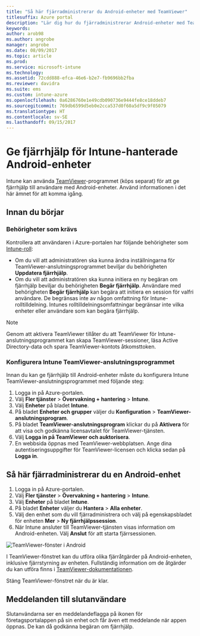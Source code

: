 ```yaml
---
title: "Så här fjärradministrerar du Android-enheter med TeamViewer"
titlesuffix: Azure portal
description: "Lär dig hur du fjärradministrerar Android-enheter med TeamViewer.\""
keywords: 
author: arob98
ms.author: angrobe
manager: angrobe
ms.date: 08/09/2017
ms.topic: article
ms.prod: 
ms.service: microsoft-intune
ms.technology: 
ms.assetid: 72cdd888-efca-46e6-b2e7-fb9696bb2fba
ms.reviewer: davidra
ms.suite: ems
ms.custom: intune-azure
ms.openlocfilehash: 0a6286760e1e49cdb090736e9444fe8ce18ddeb7
ms.sourcegitcommit: 769db6599d5eb0e2cca537d0f60a5df9c9f05079
ms.translationtype: HT
ms.contentlocale: sv-SE
ms.lasthandoff: 09/15/2017
---
```

# <a name="provide-remote-assistance-for-intune-managed-android-devices"></a>Ge fjärrhjälp för Intune-hanterade Android-enheter

Intune kan använda [TeamViewer](https://www.teamviewer.com)-programmet (köps separat) för att ge fjärrhjälp till användare med Android-enheter. Använd informationen i det här ämnet för att komma igång.

## <a name="before-you-start"></a>Innan du börjar

### <a name="required-permissions"></a>Behörigheter som krävs

Kontrollera att användaren i Azure-portalen har följande behörigheter som [Intune-roll](https://docs.microsoft.com/intune-azure/access-control/role-based-access-control):
- Om du vill att administratören ska kunna ändra inställningarna för TeamViewer-anslutningsprogrammet beviljar du behörigheten **Uppdatera fjärrhjälp**.
- Om du vill att administratören ska kunna initiera en ny begäran om fjärrhjälp beviljar du behörigheten **Begär fjärrhjälp**. Användare med behörigheten **Begär fjärrhjälp** kan begära att initiera en session för valfri användare. De begränsas inte av någon omfattning för Intune-rolltilldelning. Intunes rolltilldelningsomfattningar begränsar inte vilka enheter eller användare som kan begära fjärrhjälp.

>[!NOTE]
>Genom att aktivera TeamViewer tillåter du att TeamViewer för Intune-anslutningsprogrammet kan skapa TeamViewer-sessioner, läsa Active Directory-data och spara TeamViewer-kontots åtkomsttoken.

### <a name="configure-the-intune-teamviewer-connector"></a>Konfigurera Intune TeamViewer-anslutningsprogrammet

Innan du kan ge fjärrhjälp till Android-enheter måste du konfigurera Intune TeamViewer-anslutningsprogrammet med följande steg:


1. Logga in på Azure-portalen.
2. Välj **Fler tjänster** > **Övervakning + hantering** > **Intune**.
3. Välj **Enheter** på bladet **Intune**.
4. På bladet **Enheter och grupper** väljer du **Konfiguration** > **TeamViewer-anslutningsprogram**.
5. På bladet **TeamViewer-anslutningsprogram** klickar du på **Aktivera** för att visa och godkänna licensavtalet för TeamViewer-tjänsten.
6. Välj **Logga in på TeamViewer och auktorisera**.
7. En webbsida öppnas med TeamViewer-webbplatsen. Ange dina autentiseringsuppgifter för TeamViewer-licensen och klicka sedan på **Logga in**.


## <a name="how-to-remotely-administer-an-android-device"></a>Så här fjärradministrerar du en Android-enhet

1. Logga in på Azure-portalen.
2. Välj **Fler tjänster** > **Övervakning + hantering** > **Intune**.
3. Välj **Enheter** på bladet **Intune**.
4. På bladet **Enheter** väljer du **Hantera** > **Alla enheter**.
5. Välj den enhet som du vill fjärradministrera och välj på egenskapsbladet för enheten **Mer** > **Ny fjärrhjälpssession**.
6. När Intune ansluter till TeamViewer-tjänsten visas information om Android-enheten. Välj **Anslut** för att starta fjärrsessionen.

![TeamViewer-fönster i Android](./media/android-teamviewer.png)

I TeamViewer-fönstret kan du utföra olika fjärråtgärder på Android-enheten, inklusive fjärrstyrning av enheten. Fullständig information om de åtgärder du kan utföra finns i [TeamViewer-dokumentationen](https://www.teamviewer.com/support/documents/).

Stäng TeamViewer-fönstret när du är klar.

## <a name="end-user-notifications"></a>Meddelanden till slutanvändare

Slutanvändarna ser en meddelandeflagga på ikonen för företagsportalappen på sin enhet och får även ett meddelande när appen öppnas. De kan då godkänna begäran om fjärrhjälp.

